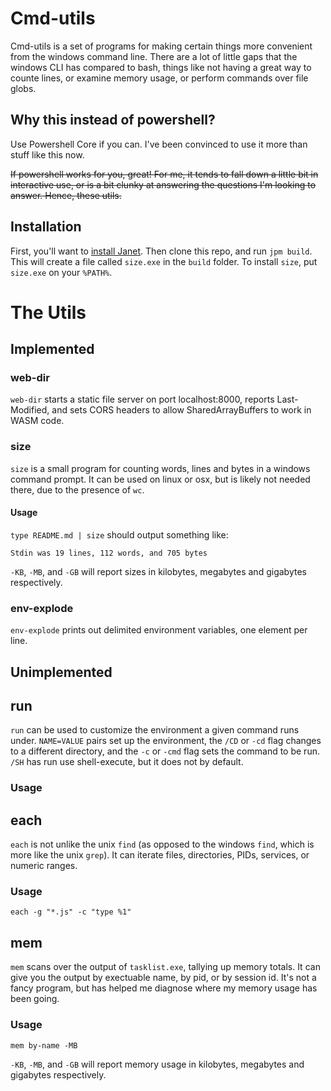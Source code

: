 # Cmd-utils

Cmd-utils is a set of programs for making certain things more convenient from the windows command line. There are a lot of little gaps that the windows CLI has compared to bash, things like not having a great way to counte lines, or examine memory usage, or perform commands over file globs.

## Why this instead of powershell?

Use Powershell Core if you can. I've been convinced to use it more than stuff like this now.

~~If powershell works for you, great! For me, it tends to fall down a little bit in interactive use, or is a bit clunky at answering the questions I'm looking to answer. Hence, these utils.~~

## Installation

First, you'll want to [install Janet](https://janet-lang.org/docs/index.html#Installation). Then clone this repo, and run `jpm build`. This will create a file called `size.exe` in the `build` folder. To install `size`, put `size.exe` on your `%PATH%`.

# The Utils

## Implemented

### web-dir

`web-dir` starts a static file server on port localhost:8000, reports Last-Modified, and sets CORS headers to allow SharedArrayBuffers to work in WASM code.

### size

`size` is a small program for counting words, lines and bytes in a windows command prompt. It can be used on linux or osx, but is likely not needed there, due to the presence of `wc`.

#### Usage

`type README.md | size` should output something like:

```
Stdin was 19 lines, 112 words, and 705 bytes
``` 

`-KB`, `-MB`, and `-GB` will report sizes in kilobytes, megabytes and gigabytes respectively. 

### env-explode

`env-explode` prints out delimited environment variables, one element per line.

## Unimplemented

## run

`run` can be used to customize the environment a given command runs under. `NAME=VALUE` pairs set up the environment, the `/CD` or `-cd` flag changes to a different directory, and the `-c` or `-cmd` flag sets the command to be run. `/SH` has run use shell-execute, but it does not by default.

### Usage

## each

`each` is not unlike the unix `find` (as opposed to the windows `find`, which is more like the unix `grep`). It can iterate files, directories, PIDs, services, or numeric ranges.

### Usage

```
each -g "*.js" -c "type %1"
```

## mem

`mem` scans over the output of `tasklist.exe`, tallying up memory totals. It can give you the output by exectuable name, by pid, or by session id. It's not a fancy program, but has helped me diagnose where my memory usage has been going.

### Usage

```
mem by-name -MB
```

`-KB`, `-MB`, and `-GB` will report memory usage in kilobytes, megabytes and gigabytes respectively. 

